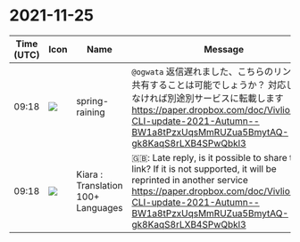 # 2021-11-25

|Time (UTC)|Icon|Name|Message|
|---|---|---|---|
|09:18|![](https://secure.gravatar.com/avatar/1ac180f0868137292905c311b5fff781.jpg?s=72&d=https%3A%2F%2Fa.slack-edge.com%2Fdf10d%2Fimg%2Favatars%2Fava_0021-72.png)|spring-raining|`@ogwata` 返信遅れました、こちらのリンクを共有することは可能でしょうか？ 対応していなければ別途別サービスに転載します <https://paper.dropbox.com/doc/Vivliostyle-CLI-update-2021-Autumn--BW1a8tPzxUqsMmRUZua5BmytAQ-gk8KaqS8rLXB4SPwQbkl3>|
|09:18|![](https://avatars.slack-edge.com/2021-08-02/2324149410423_2aa7423c4133ecb9f168_72.png)|Kiara : Translation 100+ Languages|🇬🇧:  Late reply, is it possible to share this link? If it is not supported, it will be reprinted in another service <https://paper.dropbox.com/doc/Vivliostyle-CLI-update-2021-Autumn--BW1a8tPzxUqsMmRUZua5BmytAQ-gk8KaqS8rLXB4SPwQbkl3>|

